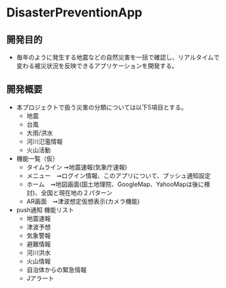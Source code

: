 # DisasterPreventionApp

## 開発目的
+ 毎年のように発生する地震などの自然災害を一括で確認し、リアルタイムで変わる被災状況を反映できるアプリケーションを開発する。

## 開発概要
+ 本プロジェクトで扱う災害の分類については以下5項目とする。
  + 地震
  + 台風
  + 大雨/洪水
  + 河川氾濫情報
  + 火山活動
+ 機能一覧（仮）
  + タイムライン ➞地震速報(気象庁速報)
  + メニュー　➞ログイン情報、このアプリについて、プッシュ通知設定
  + ホーム　➞地図画面(国土地理院、GoogleMap、YahooMapは後に検討)、全国と現在地の２パターン
  + AR画面　➞津波想定仮想表示(カメラ機能)
+ push通知 機能リスト
  + 地震速報
  + 津波予想
  + 気象警報
  + 避難情報
  + 河川洪水
  + 火山情報
  + 自治体からの緊急情報
  + Jアラート
